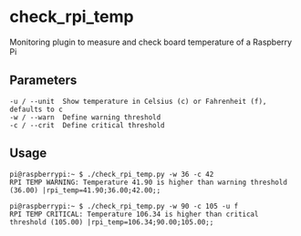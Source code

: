 # check_rpi_temp
Monitoring plugin to measure and check board temperature of a Raspberry Pi

## Parameters
```
-u / --unit  Show temperature in Celsius (c) or Fahrenheit (f), defaults to c
-w / --warn  Define warning threshold
-c / --crit  Define critical threshold
```

## Usage
```
pi@raspberrypi:~ $ ./check_rpi_temp.py -w 36 -c 42
RPI TEMP WARNING: Temperature 41.90 is higher than warning threshold (36.00) |rpi_temp=41.90;36.00;42.00;;

pi@raspberrypi:~ $ ./check_rpi_temp.py -w 90 -c 105 -u f
RPI TEMP CRITICAL: Temperature 106.34 is higher than critical threshold (105.00) |rpi_temp=106.34;90.00;105.00;;
```
